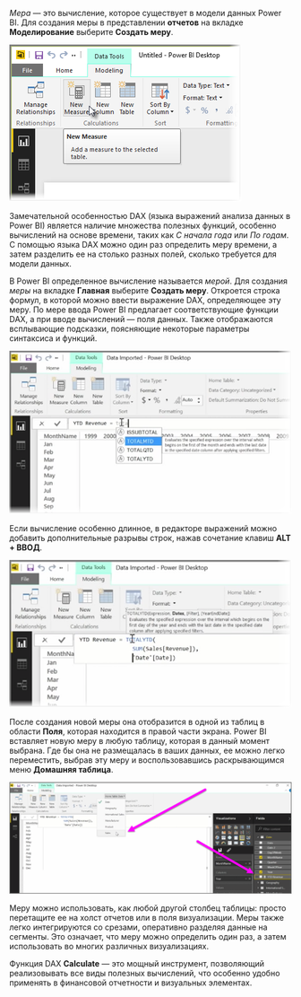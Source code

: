 *Мера* — это вычисление, которое существует в модели данных Power BI. Для создания меры в представлении **отчетов** на вкладке **Моделирование** выберите **Создать меру**.

![](media/2-5-create-calculated-measures/2-5_1.png)

Замечательной особенностью DAX (языка выражений анализа данных в Power BI) является наличие множества полезных функций, особенно вычислений на основе времени, таких как *С начала года* или *По годам*. С помощью языка DAX можно один раз определить меру времени, а затем разделить ее на столько разных полей, сколько требуется для модели данных.

В Power BI определенное вычисление называется *мерой*. Для создания *меры* на вкладке **Главная** выберите **Создать меру**. Откроется строка формул, в которой можно ввести выражение DAX, определяющее эту меру. По мере ввода Power BI предлагает соответствующие функции DAX, а при вводе вычислений — поля данных. Также отображаются всплывающие подсказки, поясняющие некоторые параметры синтаксиса и функций.

![](media/2-5-create-calculated-measures/2-5_2.png)

Если вычисление особенно длинное, в редакторе выражений можно добавить дополнительные разрывы строк, нажав сочетание клавиш **ALT + ВВОД**.

![](media/2-5-create-calculated-measures/2-5_3.png)

После создания новой меры она отобразится в одной из таблиц в области **Поля**, которая находится в правой части экрана. Power BI вставляет новую меру в любую таблицу, которая в данный момент выбрана. Где бы она не размещалась в ваших данных, ее можно легко переместить, выбрав эту меру и воспользовавшись раскрывающимся меню **Домашняя таблица**.

![](media/2-5-create-calculated-measures/2-5_4.png)

Меру можно использовать, как любой другой столбец таблицы: просто перетащите ее на холст отчетов или в поля визуализации. Меры также легко интегрируются со срезами, оперативно разделяя данные на сегменты. Это означает, что меру можно определить один раз, а затем использовать во многих различных визуализациях.

Функция DAX **Calculate** — это мощный инструмент, позволяющий реализовывать все виды полезных вычислений, что особенно удобно применять в финансовой отчетности и визуальных элементах.


